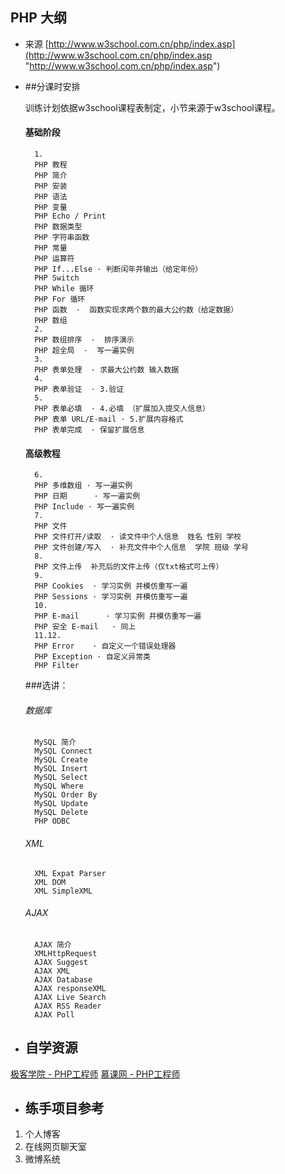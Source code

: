 ## PHP 大纲
- 来源 
[http://www.w3school.com.cn/php/index.asp](http://www.w3school.com.cn/php/index.asp "http://www.w3school.com.cn/php/index.asp")

- ##分课时安排

  训练计划依据w3school课程表制定，小节来源于w3school课程。
  #### 基础阶段
		1.
		PHP 教程
		PHP 简介
		PHP 安装
		PHP 语法
		PHP 变量
		PHP Echo / Print
		PHP 数据类型
		PHP 字符串函数
		PHP 常量
		PHP 运算符
		PHP If...Else · 判断闰年并输出（给定年份） 
		PHP Switch
		PHP While 循环 
		PHP For 循环 
		PHP 函数  ·  函数实现求两个数的最大公约数（给定数据）
		PHP 数组  
		2.
		PHP 数组排序  ·  排序演示
		PHP 超全局  ·  写一遍实例
		3.
		PHP 表单处理  · 求最大公约数 输入数据
		4.
		PHP 表单验证  · 3.验证
		5.
		PHP 表单必填  · 4.必填 （扩展加入提交人信息）
		PHP 表单 URL/E-mail · 5.扩展内容格式
		PHP 表单完成  · 保留扩展信息
  #### 高级教程
		6.
		PHP 多维数组 · 写一遍实例
		PHP 日期		· 写一遍实例
		PHP Include	· 写一遍实例
		7.
		PHP 文件  
		PHP 文件打开/读取  · 读文件中个人信息  姓名 性别 学校
		PHP 文件创建/写入  · 补充文件中个人信息  学院 班级 学号
		8.
		PHP 文件上传  补充后的文件上传（仅txt格式可上传）
		9.
		PHP Cookies  · 学习实例 并模仿重写一遍
		PHP Sessions · 学习实例 并模仿重写一遍
		10.	
		PHP E-mail		· 学习实例 并模仿重写一遍
		PHP 安全 E-mail	· 同上 
		11.12.
		PHP Error    · 自定义一个错误处理器
		PHP Exception · 自定义异常类
		PHP Filter
  ###选讲：
  ###### 数据库 
		MySQL 简介
		MySQL Connect
		MySQL Create
		MySQL Insert
		MySQL Select
		MySQL Where
		MySQL Order By
		MySQL Update
		MySQL Delete
		PHP ODBC
  ###### XML 
		XML Expat Parser
		XML DOM
		XML SimpleXML
  ###### AJAX
		AJAX 简介
		XMLHttpRequest
		AJAX Suggest
		AJAX XML
		AJAX Database
		AJAX responseXML
		AJAX Live Search
		AJAX RSS Reader
		AJAX Poll

- ## 自学资源
[极客学院 - PHP工程师](http://ke.jikexueyuan.com/zhiye/php/)
[慕课网 - PHP工程师](http://www.imooc.com/course/programdetail/pid/34)

- ## 练手项目参考
1. 个人博客
2. 在线网页聊天室
3. 微博系统
